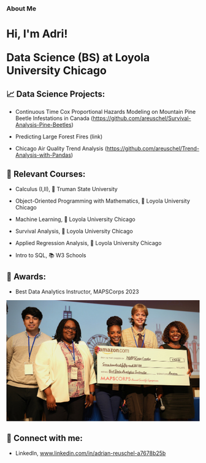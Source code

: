 ### About Me

<h1>Hi, I'm Adri! 

  
Data Science (BS) at Loyola University Chicago

<h2> 📈 Data Science Projects:</h2>

- Continuous Time Cox Proportional Hazards Modeling on Mountain Pine Beetle Infestations in Canada    (https://github.com/areuschel/Survival-Analysis-Pine-Beetles)

- Predicting Large Forest Fires (link)

- Chicago Air Quality Trend Analysis (https://github.com/areuschel/Trend-Analysis-with-Pandas)


<h2> 📍 Relevant Courses:</h2>

- Calculus (I,II), 🐶 Truman State University

- Object-Oriented Programming with Mathematics, 🐺 Loyola University Chicago

- Machine Learning, 🐺 Loyola University Chicago

- Survival Analysis, 🐺 Loyola University Chicago

- Applied Regression Analysis, 🐺 Loyola University Chicago

- Intro to SQL, 📚 W3 Schools



<h2> 💌 Awards:</h2>

- Best Data Analytics Instructor, MAPSCorps 2023

![MAPSCorps](/Reuschel_Adrian_Scholarship.jpeg?raw=true "Optional Title")



<h2> 👥 Connect with me:</h2>

- LinkedIn, www.linkedin.com/in/adrian-reuschel-a7678b25b

  
